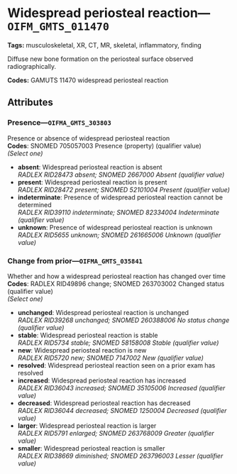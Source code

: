 # Widespread periosteal reaction—`OIFM_GMTS_011470`

**Tags:** musculoskeletal, XR, CT, MR, skeletal, inflammatory, finding

Diffuse new bone formation on the periosteal surface observed radiographically.

**Codes:** GAMUTS 11470 widespread periosteal reaction

## Attributes

### Presence—`OIFMA_GMTS_303803`

Presence or absence of widespread periosteal reaction  
**Codes**: SNOMED 705057003 Presence (property) (qualifier value)  
*(Select one)*

- **absent**: Widespread periosteal reaction is absent  
_RADLEX RID28473 absent; SNOMED 2667000 Absent (qualifier value)_
- **present**: Widespread periosteal reaction is present  
_RADLEX RID28472 present; SNOMED 52101004 Present (qualifier value)_
- **indeterminate**: Presence of widespread periosteal reaction cannot be determined  
_RADLEX RID39110 indeterminate; SNOMED 82334004 Indeterminate (qualifier value)_
- **unknown**: Presence of widespread periosteal reaction is unknown  
_RADLEX RID5655 unknown; SNOMED 261665006 Unknown (qualifier value)_

### Change from prior—`OIFMA_GMTS_035841`

Whether and how a widespread periosteal reaction has changed over time  
**Codes**: RADLEX RID49896 change; SNOMED 263703002 Changed status (qualifier value)  
*(Select one)*

- **unchanged**: Widespread periosteal reaction is unchanged  
_RADLEX RID39268 unchanged; SNOMED 260388006 No status change (qualifier value)_
- **stable**: Widespread periosteal reaction is stable  
_RADLEX RID5734 stable; SNOMED 58158008 Stable (qualifier value)_
- **new**: Widespread periosteal reaction is new  
_RADLEX RID5720 new; SNOMED 7147002 New (qualifier value)_
- **resolved**: Widespread periosteal reaction seen on a prior exam has resolved  
- **increased**: Widespread periosteal reaction has increased  
_RADLEX RID36043 increased; SNOMED 35105006 Increased (qualifier value)_
- **decreased**: Widespread periosteal reaction has decreased  
_RADLEX RID36044 decreased; SNOMED 1250004 Decreased (qualifier value)_
- **larger**: Widespread periosteal reaction is larger  
_RADLEX RID5791 enlarged; SNOMED 263768009 Greater (qualifier value)_
- **smaller**: Widespread periosteal reaction is smaller  
_RADLEX RID38669 diminished; SNOMED 263796003 Lesser (qualifier value)_